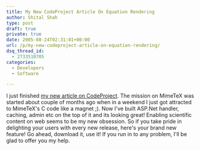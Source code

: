 ```yaml
---
title: My New CodeProject Article On Equation Rendering
author: Shital Shah
type: post
draft: true
private: true
date: 2005-08-24T02:31:01+00:00
url: /p/my-new-codeproject-article-on-equation-rendering/
dsq_thread_id:
  - 2733510705
categories:
  - Developers
  - Software

---
```

I just finished [my new article on CodeProject][1]. The mission on MimeTeX was started about couple of months ago when in a weekend I just got attracted to MimeTeX's C code like a magnet ;). Now I've built ASP.Net handler, caching, admin etc on the top of it and its looking great! Enabling scientific content on web seems to be my new obsession. So if you take pride in delighting your users with every new release, here's your brand new feature! Go ahead, download it, use it! If you run in to any problem, I'll be glad to offer you my help.

 [1]: http://www.codeproject.com/Articles/11406/Enable-Your-Users-to-Write-Math-Equations-in-Your